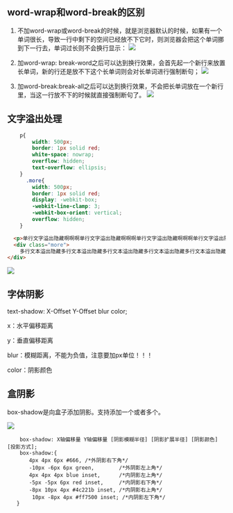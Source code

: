 ## word-wrap和word-break的区别
1. 不加word-wrap或word-break的时候，就是浏览器默认的时候，如果有一个单词很长，导致一行中剩下的空间已经放不下它时，则浏览器会把这个单词挪到下一行去，单词过长则不会换行显示：
![](http://qiniu.sponges.cn/201803081127_841.png?imageView2/0/w/880/h/680)

2. 加word-wrap: break-word之后可以达到换行效果，会首先起一个新行来放置长单词，新的行还是放不下这个长单词则会对长单词进行强制断句；
![](http://qiniu.sponges.cn/201803081132_628.png?imageView2/0/w/880/h/680)

3. 加word-break:break-all之后可以达到换行效果，不会把长单词放在一个新行里，当这一行放不下的时候就直接强制断句了。
![](http://qiniu.sponges.cn/201803081132_376.png?imageView2/0/w/880/h/680)

## 文字溢出处理
```css
    p{
        width: 500px;
        border: 1px solid red;
        white-space: nowrap;
        overflow: hidden;
        text-overflow: ellipsis;
    }
      .more{
        width: 500px;
        border: 1px solid red;
        display: -webkit-box;
        -webkit-line-clamp: 3;
        -webkit-box-orient: vertical;
        overflow: hidden;
    }
```
```html
  <p>单行文字溢出隐藏啊啊啊单行文字溢出隐藏啊啊啊单行文字溢出隐藏啊啊啊单行文字溢出隐藏啊啊啊单行文字溢出隐藏啊啊啊单行文字溢出隐藏啊啊啊单行文字溢出隐藏啊啊啊</p>
  <div class="more">
    多行文本溢出隐藏多行文本溢出隐藏多行文本溢出隐藏多行文本溢出隐藏多行文本溢出隐藏多行文本溢出隐藏多行文本溢出隐藏多行文本溢出隐藏多行文本溢出隐藏多行文本溢出隐藏多行文本溢出隐藏多行文本溢出隐藏多行文本溢出隐藏多行文本溢出隐藏多行文本溢出隐藏多行文本溢出隐藏
</div>
```
![](http://qiniu.sponges.cn/201803081137_375.png?imageView2/0/w/880/h/680)

## 字体阴影
text-shadow: X-Offset Y-Offset blur color;

x：水平偏移距离

y：垂直偏移距离

blur：模糊距离，不能为负值，注意要加px单位！！！

color：阴影颜色

## 盒阴影
box-shadow是向盒子添加阴影。支持添加一个或者多个。

![](http://qiniu.sponges.cn/201803081013_929.png?imageView2/0/w/880/h/680)

```
    box-shadow: X轴偏移量 Y轴偏移量 [阴影模糊半径] [阴影扩展半径] [阴影颜色] [投影方式];
    box-shadow:{
       4px 4px 6px #666, /*外阴影右下角*/
       -10px -6px 6px green,        /*外阴影左上角*/
       4px 4px 4px blue inset,      /*内阴影左上角*/
       -5px -5px 6px red inset,     /*内阴影右下角*/
       -8px 10px 4px #4c221b inset, /*内阴影右上角*/
        10px -8px 4px #ff7500 inset; /*内阴影左下角*/
   }
```

